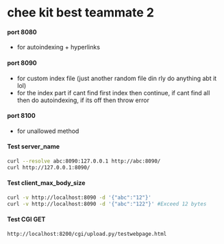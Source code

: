 # chee kit best teammate 2

####  port 8080
- for autoindexing + hyperlinks

####  port 8090
- for custom index file (just another random file din rly do anything abt it lol)
- for the index part if cant find first index then continue, if cant find all then do autoindexing, if its off then throw error

#### port 8100
- for unallowed method


#### Test server_name
```bash
curl --resolve abc:8090:127.0.0.1 http://abc:8090/
curl http://127.0.0.1:8090/
```

#### Test client_max_body_size
```bash
curl -v http://localhost:8090 -d '{"abc":"12"}'
curl -v http://localhost:8090 -d '{"abc":"122"}' #Exceed 12 bytes
```

#### Test CGI GET
```
http://localhost:8200/cgi/upload.py/testwebpage.html
```